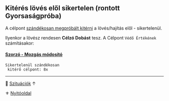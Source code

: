 ## Kitérés lövés elől sikertelen (rontott Gyorsaságpróba)

A célpont [szándékosan megpróbált kitérni](../073_tavharc_taktikak.md#sz%C3%A1nd%C3%A9kos-kit%C3%A9r%C3%A9s-l%C3%B6v%C3%A9s-el%C5%91l) a lövés/hajítás elől - sikertelenül.

Ilyenkor a lövész rendesen **Célzó Dobást** tesz. A Célpont `Védő Értékének` számításakor:

#### [Szorzó - Mozgás módosító](../072_tavharc_ve_szorzo_oszto.md#szorz%C3%B3---mozg%C3%A1s-m%C3%B3dos%C3%ADt%C3%B3)

```
Sikertelenül szándékosan
 kitérő célpont: 8x
```

---

🔗 [Szituációk](../160_szituaciok.md) ↑

⚜️ [Nyitóoldal](../start.md#16-szitu%C3%A1ci%C3%B3k)
